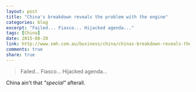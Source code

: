 ```yaml
---
layout: post
title: "China's breakdown reveals the problem with the engine"
categories: blog
excerpt: "Failed... Fiasco... Hijacked agenda..."
tags: [China]
date: 2015-08-20
link: http://www.smh.com.au/business/china/chinas-breakdown-reveals-the-problem-with-the-engine-20150819-gj377r.html
comments: true
share: true
---
```


> Failed... Fiasco... Hijacked agenda...

China ain't that *"special"* afterall.

